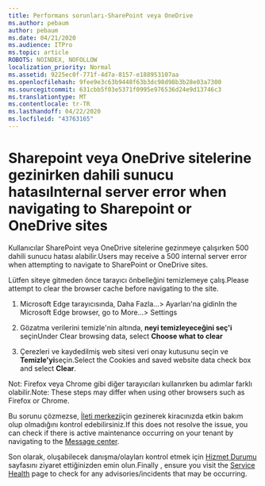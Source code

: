 ```yaml
---
title: Performans sorunları-SharePoint veya OneDrive
ms.author: pebaum
author: pebaum
ms.date: 04/21/2020
ms.audience: ITPro
ms.topic: article
ROBOTS: NOINDEX, NOFOLLOW
localization_priority: Normal
ms.assetid: 9225ec0f-771f-4d7a-8157-e188953107aa
ms.openlocfilehash: 9fee9e3c63b9448f63b3dc98d98b3b28e03a7300
ms.sourcegitcommit: 631cbb5f03e5371f0995e976536d24e9d13746c3
ms.translationtype: MT
ms.contentlocale: tr-TR
ms.lasthandoff: 04/22/2020
ms.locfileid: "43763165"
---
```

# <a name="internal-server-error-when-navigating-to-sharepoint-or-onedrive-sites"></a><span data-ttu-id="2a166-102">Sharepoint veya OneDrive sitelerine gezinirken dahili sunucu hatası</span><span class="sxs-lookup"><span data-stu-id="2a166-102">Internal server error when navigating to Sharepoint or OneDrive sites</span></span>

<span data-ttu-id="2a166-103">Kullanıcılar SharePoint veya OneDrive sitelerine gezinmeye çalışırken 500 dahili sunucu hatası alabilir.</span><span class="sxs-lookup"><span data-stu-id="2a166-103">Users may receive a 500 internal server error when attempting to navigate to SharePoint or OneDrive sites.</span></span> 

<span data-ttu-id="2a166-104">Lütfen siteye gitmeden önce tarayıcı önbelleğini temizlemeye çalış.</span><span class="sxs-lookup"><span data-stu-id="2a166-104">Please attempt to clear the browser cache before navigating to the site.</span></span>


1. <span data-ttu-id="2a166-105">Microsoft Edge tarayıcısında, Daha Fazla...> Ayarları'na gidin</span><span class="sxs-lookup"><span data-stu-id="2a166-105">In the Microsoft Edge browser, go to More...> Settings</span></span>

2. <span data-ttu-id="2a166-106">Gözatma verilerini temizle'nin altında, **neyi temizleyeceğini seç'i** seçin</span><span class="sxs-lookup"><span data-stu-id="2a166-106">Under Clear browsing data, select **Choose what to clear**</span></span>

3. <span data-ttu-id="2a166-107">Çerezleri ve kaydedilmiş web sitesi veri onay kutusunu seçin ve **Temizle'yi**seçin.</span><span class="sxs-lookup"><span data-stu-id="2a166-107">Select the Cookies and saved website data check box and select **Clear**.</span></span>

<span data-ttu-id="2a166-108">Not: Firefox veya Chrome gibi diğer tarayıcıları kullanırken bu adımlar farklı olabilir.</span><span class="sxs-lookup"><span data-stu-id="2a166-108">Note: These steps may differ when using other browsers such as Firefox or Chrome.</span></span>

<span data-ttu-id="2a166-109">Bu sorunu çözmezse, [İleti merkezi](https://portal.office.com/adminportal/home#/MessageCenter)için gezinerek kiracınızda etkin bakım olup olmadığını kontrol edebilirsiniz.</span><span class="sxs-lookup"><span data-stu-id="2a166-109">If this does not resolve the issue, you can check if there is active maintenance occurring on your tenant by navigating to the [Message center](https://portal.office.com/adminportal/home#/MessageCenter).</span></span>

<span data-ttu-id="2a166-110">Son olarak, oluşabilecek danışma/olayları kontrol etmek için [Hizmet Durumu](https://portal.office.com/adminportal/home#/servicehealth) sayfasını ziyaret ettiğinizden emin olun.</span><span class="sxs-lookup"><span data-stu-id="2a166-110">Finally , ensure you visit the [Service Health](https://portal.office.com/adminportal/home#/servicehealth) page to check for any advisories/incidents that may be occurring.</span></span>

